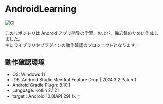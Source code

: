# AndroidLearning

[![CI](https://github.com/ttanaka330/AndroidLearning/actions/workflows/ci.yml/badge.svg)](https://github.com/ttanaka330/AndroidLearning/actions/workflows/ci.yml)

このリポジトリは Android アプリ開発の学習、および、備忘録のために作成しました。  
主にライブラリやプラグインの動作確認のプロジェクトとなります。

## 動作確認環境
* OS: Windows 11
* IDE: Android Studio Meerkat Feature Drop | 2024.3.2 Patch 1
* Android Gradle Plugin: 8.10.1
* Language: Kotlin 2.1.21
* target : Android 10.0(API 29) 以上
